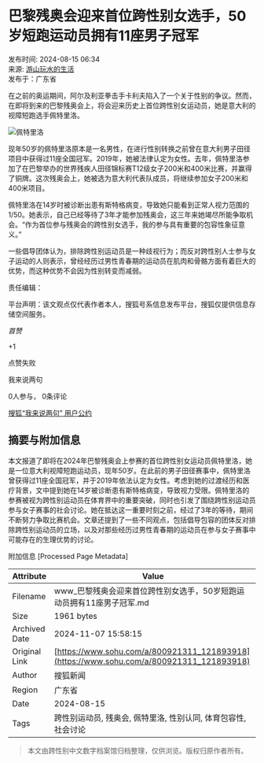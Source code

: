 # 巴黎残奥会迎来首位跨性别女选手，50岁短跑运动员拥有11座男子冠军

发布时间: 2024-08-15 06:34  
来源: [游山玩水的生活](https://www.sohu.com/a/800921311_121893918?spm=smpc.content-abroad.content.1.1730995024150yY2Q8rv)  
发布于：广东省  

在之前的奥运期间，阿尔及利亚拳击手卡利夫陷入了一个关于性别的争议。然而，在即将到来的巴黎残奥会上，将会迎来历史上首位跨性别女运动员，她是意大利的视障短跑选手佩特里洛。

![佩特里洛](//q3.itc.cn/images01/20240815/791ba356f8664cd281b89297200150fe.jpeg)

现年50岁的佩特里洛原本是一名男性，在进行性别转换之前曾在意大利男子田径项目中获得过11座全国冠军。2019年，她被法律认定为女性。去年，佩特里洛参加了在巴黎举办的世界残疾人田径锦标赛T12级女子200米和400米比赛，并赢得了铜牌。这次残奥会上，她被选为意大利代表队成员，将继续参加女子200米和400米项目。

佩特里洛在14岁时被诊断出患有斯特格病变，导致她只能看到正常人视力范围的1/50。她表示，自己已经等待了3年才能参加残奥会，这三年来她竭尽所能争取机会。“作为首位参与残奥会的跨性别女选手，我的参与具有重要的包容性象征意义。”

一些倡导团体认为，排除跨性别运动员是一种歧视行为；而反对跨性别人士参与女子运动的人则表示，曾经经历过男性青春期的运动员在肌肉和骨骼方面有着巨大的优势，而这种优势不会因为性别转变而减弱。

责任编辑：

平台声明：该文观点仅代表作者本人，搜狐号系信息发布平台，搜狐仅提供信息存储空间服务。

_首赞_

+1

点赞失败

我来说两句

0人参与， 0条评论

[搜狐“我来说两句” 用户公约](http://zt.pinglun.sohu.com/s2014/sljyhgy/index.shtml)

## 摘要与附加信息

<!-- tcd_abstract -->
本文报道了即将在2024年巴黎残奥会上参赛的首位跨性别女运动员佩特里洛，她是一位意大利视障短跑运动员，现年50岁。在此前的男子田径赛事中，佩特里洛曾获得过11座全国冠军，并于2019年依法认定为女性。考虑到她的过渡经历和医疗背景，文中提到她在14岁被诊断患有斯特格病变，导致视力受限。佩特里洛的参赛被视为跨性别运动员在体育界中的重要突破，同时也引发了围绕跨性别运动员参与女子赛事的社会讨论。她在抵达这一重要时刻之前，经过了3年的等待，期间不断努力争取比赛机会。文章还提到了一些不同观点，包括倡导包容的团体反对排除跨性别运动员的立场，以及对那些经历过男性青春期的运动员在参与女子赛事中可能存在的生理优势的讨论。
<!-- tcd_abstract_end -->

附加信息 [Processed Page Metadata]

| Attribute       | Value                                  |
|-----------------|----------------------------------------|
| Filename        | www_巴黎残奥会迎来首位跨性别女选手，50岁短跑运动员拥有11座男子冠军.md                             |
| Size            | 1961 bytes                           |
| Archived Date   | 2024-11-07 15:58:15                             |
| Original Link   | [https://www.sohu.com/a/800921311_121893918](https://www.sohu.com/a/800921311_121893918)                       |
| Author          | 搜狐新闻                               |
| Region          | 广东省                               |
| Date            | 2024-08-15                                 |
| Tags            | 跨性别运动员, 残奥会, 佩特里洛, 性别认同, 体育包容性, 社会讨论                                 |
>
> 本文由跨性别中文数字档案馆归档整理，仅供浏览。版权归原作者所有。
>